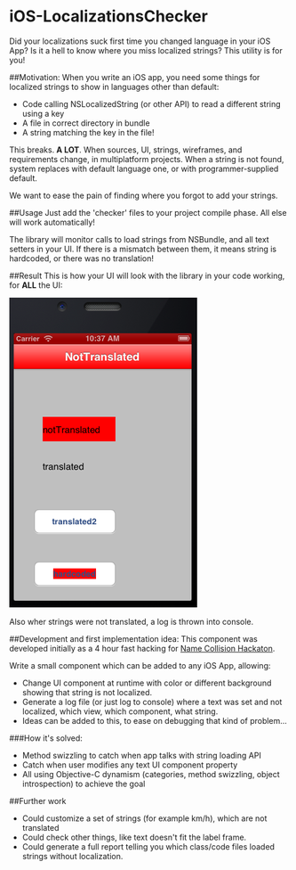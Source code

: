 iOS-LocalizationsChecker
========================

Did your localizations suck first time you changed language in your iOS App? Is it a hell to know where you miss localized strings? This utility is for you!

##Motivation:
When you write an iOS app, you need some things for localized strings to show in languages other than default:
- Code calling NSLocalizedString (or other API) to read a different string using a key
- A file in correct directory in bundle
- A string matching the key in the file!

This breaks. **A LOT**. When sources, UI, strings, wireframes, and requirements change, in multiplatform projects. 
When a string is not found, system replaces with default language one, or with programmer-supplied default.

We want to ease the pain of finding where you forgot to add your strings.

##Usage
Just add the 'checker' files to your project compile phase. All else will work automatically! 

The library will monitor calls to load strings from NSBundle, and all text setters in your UI. If there is a mismatch between them, it means string is hardcoded, or there was no translation! 

##Result
This is how your UI will look with the library in your code working, for **ALL** the UI:

![](sample.png)

Also wher strings were not translated, a log is thrown into console.

##Development and first implementation idea:
This component was developed initially as a 4 hour fast hacking for [Name Collision Hackaton](http://www.namecollision.pl).

Write a small component which can be added to any iOS App, allowing:

- Change UI component at runtime with color or different background showing that string is not localized.
- Generate a log file (or just log to console) where a text was set and not localized, which view, which component, what string.
- Ideas can be added to this, to ease on debugging that kind of problem...

###How it's solved:
- Method swizzling to catch when app talks with string loading API
- Catch when user modifies any text UI component property
- All using Objective-C dynamism (categories, method swizzling, object introspection) to achieve the goal

##Further work
- Could customize a set of strings (for example km/h), which are not translated
- Could check other things, like text doesn't fit the label frame.
- Could generate a full report telling you which class/code files loaded strings without localization.